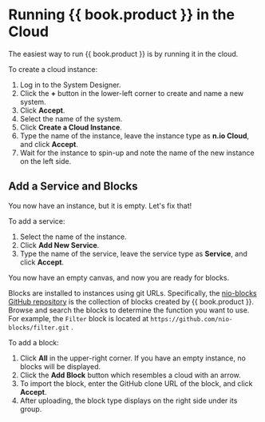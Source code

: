 # Running {{ book.product }} in the Cloud

The easiest way to run {{ book.product }} is by running it in the cloud.

To create a cloud instance:

1. Log in to the System Designer.
2. Click the **+** button in the lower-left corner to create and name a new system.
3. Click **Accept**.
4. Select the name of the system.
5. Click **Create a Cloud Instance**.
6. Type the name of the instance, leave the instance type as **n.io Cloud**, and click **Accept**.
7. Wait for the instance to spin-up and note the name of the new instance on the left side.

## Add a Service and Blocks

You now have an instance, but it is empty. Let's fix that!

To add a service:

1. Select the name of the instance.
2. Click **Add New Service**.
3. Type the name of the service, leave the service type as **Service**, and click **Accept**.

You now have an empty canvas, and now you are ready for blocks.

Blocks are installed to instances using git URLs. Specifically, the [nio-blocks GitHub repository](https://github.com/nio-blocks) is the collection of blocks created by {{ book.product }}.  Browse and search the blocks to determine the function you want to use. For example, the `Filter` block is located at `https://github.com/nio-blocks/filter.git` .

To add a block:

1. Click **All** in the upper-right corner. If you have an empty instance, no blocks will be displayed.
2. Click the **Add Block** button which resembles a cloud with an arrow.
3. To import the block, enter the GitHub clone URL of the block, and click **Accept**.
4. After uploading, the block type displays on the right side under its group.
